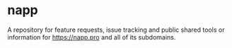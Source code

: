 # napp
A repository for feature requests, issue tracking and public shared tools or information for https://napp.pro and all of its subdomains.
